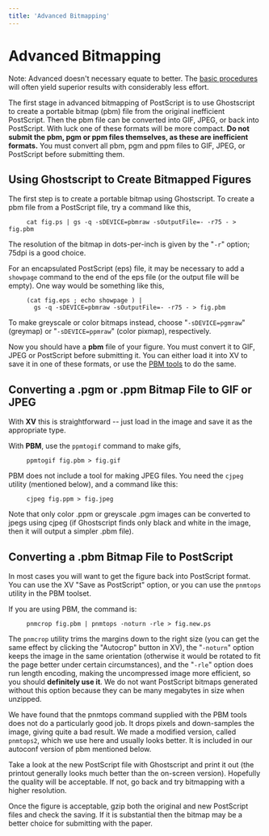 ```yaml
---
title: 'Advanced Bitmapping'
---
```

Advanced Bitmapping
===================

<span class="note">Note:</span> Advanced doesn't necessary equate to
better. The [basic procedures](/help/bitmap/procedure.md) will often yield superior
results with considerably less effort.

The first stage in advanced bitmapping of PostScript is to use
Ghostscript to create a portable bitmap (pbm) file from the original
inefficient PostScript. Then the pbm file can be converted into GIF,
JPEG, or back into PostScript. With luck one of these formats will be
more compact. **Do not submit the pbm, pgm or ppm files themselves, as
these are inefficient formats.** You must convert all pbm, pgm and ppm
files to GIF, JPEG, or PostScript before submitting them.

Using Ghostscript to Create Bitmapped Figures
---------------------------------------------

The first step is to create a portable bitmap using Ghostscript. To
create a pbm file from a PostScript file, try a command like this,

         cat fig.ps | gs -q -sDEVICE=pbmraw -sOutputFile=- -r75 - > fig.pbm

The resolution of the bitmap in dots-per-inch is given by the "`-r`"
option; 75dpi is a good choice.

For an encapsulated PostScript (eps) file, it may be necessary to add a
`showpage` command to the end of the eps file (or the output file will
be empty). One way would be something like this,

         (cat fig.eps ; echo showpage ) |
           gs -q -sDEVICE=pbmraw -sOutputFile=- -r75 - > fig.pbm

To make greyscale or color bitmaps instead, choose "`-sDEVICE=pgmraw`"
(greymap) or "`-sDEVICE=ppmraw`" (color pixmap), respectively.

Now you should have a **pbm** file of your figure. You must convert it
to GIF, JPEG or PostScript before submitting it. You can either load it
into XV to save it in one of these formats, or use the [PBM
tools](/help/bitmap/software.md) to do the same.

Converting a .pgm or .ppm Bitmap File to GIF or JPEG
----------------------------------------------------

With **XV** this is straightforward -- just load in the image and save
it as the appropriate type.

With **PBM**, use the `ppmtogif` command to make gifs,

         ppmtogif fig.pbm > fig.gif

PBM does not include a tool for making JPEG files. You need the `cjpeg`
utility (mentioned below), and a command like this:

         cjpeg fig.ppm > fig.jpeg

Note that only color .ppm or greyscale .pgm images can be converted to
jpegs using cjpeg (if Ghostscript finds only black and white in the
image, then it will output a simpler .pbm file).

Converting a .pbm Bitmap File to PostScript
-------------------------------------------

In most cases you will want to get the figure back into PostScript
format. You can use the XV "Save as PostScript" option, or you can use
the `pnmtops` utility in the PBM toolset.

If you are using PBM, the command is:

         pnmcrop fig.pbm | pnmtops -noturn -rle > fig.new.ps

The `pnmcrop` utility trims the margins down to the right size (you can
get the same effect by clicking the "Autocrop" button in XV), the
"`-noturn`" option keeps the image in the same orientation (otherwise it
would be rotated to fit the page better under certain circumstances),
and the "`-rle`" option does run length encoding, making the
uncompressed image more efficient, so you should **definitely use it**.
We do not want PostScript bitmaps generated without this option because
they can be many megabytes in size when unzipped.

We have found that the pnmtops command supplied with the PBM tools does
not do a particularly good job. It drops pixels and down-samples the
image, giving quite a bad result. We made a modified version, called
`pnmtops2`, which we use here and usually looks better. It is included
in our autoconf version of pbm mentioned below.

Take a look at the new PostScript file with Ghostscript and print it out
(the printout generally looks much better than the on-screen version).
Hopefully the quality will be acceptable. If not, go back and try
bitmapping with a higher resolution.

Once the figure is acceptable, gzip both the original and new PostScript
files and check the saving. If it is substantial then the bitmap may be
a better choice for submitting with the paper.
